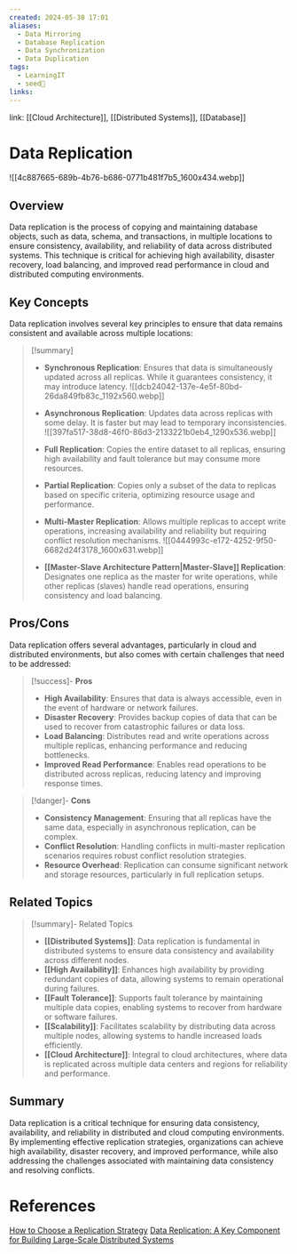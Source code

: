 ```yaml
---
created: 2024-05-30 17:01
aliases:
  - Data Mirroring
  - Database Replication
  - Data Synchronization
  - Data Duplication
tags:
  - LearningIT
  - seed🌱
links:
---
```


link: [[Cloud Architecture]], [[Distributed Systems]], [[Database]]

# Data Replication
![[4c887665-689b-4b76-b686-0771b481f7b5_1600x434.webp]]

## Overview

Data replication is the process of copying and maintaining database objects, such as data, schema, and transactions, in multiple locations to ensure consistency, availability, and reliability of data across distributed systems. This technique is critical for achieving high availability, disaster recovery, load balancing, and improved read performance in cloud and distributed computing environments.
## Key Concepts

Data replication involves several key principles to ensure that data remains consistent and available across multiple locations:

> [!summary]
> 
> - **Synchronous Replication**: Ensures that data is simultaneously updated across all replicas. While it guarantees consistency, it may introduce latency.
> ![[dcb24042-137e-4e5f-80bd-26da849fb83c_1192x560.webp]]
> 
> - **Asynchronous Replication**: Updates data across replicas with some delay. It is faster but may lead to temporary inconsistencies.
> ![[397fa517-38d8-46f0-86d3-2133221b0eb4_1290x536.webp]]
>
> - **Full Replication**: Copies the entire dataset to all replicas, ensuring high availability and fault tolerance but may consume more resources.
> - **Partial Replication**: Copies only a subset of the data to replicas based on specific criteria, optimizing resource usage and performance.
> - **Multi-Master Replication**: Allows multiple replicas to accept write operations, increasing availability and reliability but requiring conflict resolution mechanisms.
> ![[0444993c-e172-4252-9f50-6682d24f3178_1600x631.webp]]
> 
> - **[[Master-Slave Architecture Pattern|Master-Slave]] Replication**: Designates one replica as the master for write operations, while other replicas (slaves) handle read operations, ensuring consistency and load balancing.

## Pros/Cons

Data replication offers several advantages, particularly in cloud and distributed environments, but also comes with certain challenges that need to be addressed:

> [!success]- **Pros**
> 
> - **High Availability**: Ensures that data is always accessible, even in the event of hardware or network failures.
> - **Disaster Recovery**: Provides backup copies of data that can be used to recover from catastrophic failures or data loss.
> - **Load Balancing**: Distributes read and write operations across multiple replicas, enhancing performance and reducing bottlenecks.
> - **Improved Read Performance**: Enables read operations to be distributed across replicas, reducing latency and improving response times.

> [!danger]- **Cons**
> 
> - **Consistency Management**: Ensuring that all replicas have the same data, especially in asynchronous replication, can be complex.
> - **Conflict Resolution**: Handling conflicts in multi-master replication scenarios requires robust conflict resolution strategies.
> - **Resource Overhead**: Replication can consume significant network and storage resources, particularly in full replication setups.

## Related Topics

> [!summary]- Related Topics
> 
> - **[[Distributed Systems]]**: Data replication is fundamental in distributed systems to ensure data consistency and availability across different nodes.
> - **[[High Availability]]**: Enhances high availability by providing redundant copies of data, allowing systems to remain operational during failures.
> - **[[Fault Tolerance]]**: Supports fault tolerance by maintaining multiple data copies, enabling systems to recover from hardware or software failures.
> - **[[Scalability]]**: Facilitates scalability by distributing data across multiple nodes, allowing systems to handle increased loads efficiently.
> - **[[Cloud Architecture]]**: Integral to cloud architectures, where data is replicated across multiple data centers and regions for reliability and performance.

## Summary

Data replication is a critical technique for ensuring data consistency, availability, and reliability in distributed and cloud computing environments. By implementing effective replication strategies, organizations can achieve high availability, disaster recovery, and improved performance, while also addressing the challenges associated with maintaining data consistency and resolving conflicts.
# References

[How to Choose a Replication Strategy](https://blog.bytebytego.com/p/how-to-choose-a-replication-strategy?utm_source=publication-search)
[Data Replication: A Key Component for Building Large-Scale Distributed Systems](https://blog.bytebytego.com/p/data-replication-a-key-component?utm_source=publication-search)